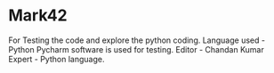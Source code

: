 # Mark42
For Testing the code and explore the python coding.
Language used - Python  Pycharm software is used for testing. 
Editor - Chandan Kumar
Expert - Python language.
